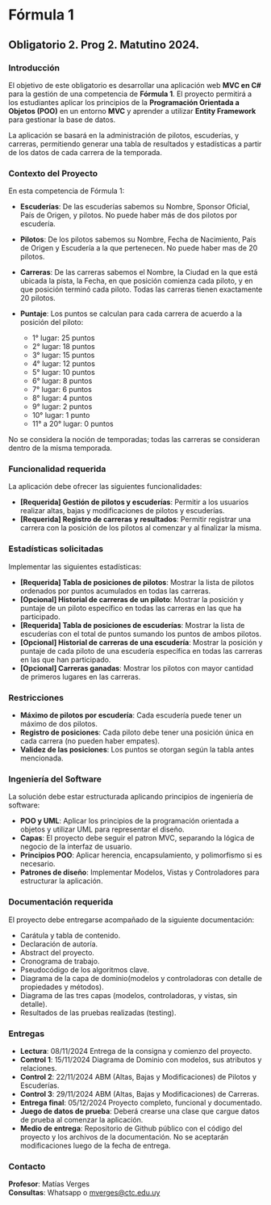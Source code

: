# Fórmula 1

## Obligatorio 2. Prog 2. Matutino 2024.

### Introducción

El objetivo de este obligatorio es desarrollar una aplicación web **MVC en C#** para la gestión de una competencia de **Fórmula 1**. El proyecto permitirá a los estudiantes aplicar los principios de la **Programación Orientada a Objetos (POO)** en un entorno **MVC** y aprender a utilizar **Entity Framework** para gestionar la base de datos.

La aplicación se basará en la administración de pilotos, escuderías, y carreras, permitiendo generar una tabla de resultados y estadísticas a partir de los datos de cada carrera de la temporada.

### Contexto del Proyecto

En esta competencia de Fórmula 1:

- **Escuderías**: De las escuderías sabemos su Nombre, Sponsor Oficial, País de Origen, y pilotos. No puede haber más de dos pilotos por escudería.
- **Pilotos**: De los pilotos sabemos su Nombre, Fecha de Nacimiento, País de Origen y Escudería a la que pertenecen. No puede haber mas de 20 pilotos.
- **Carreras**: De las carreras sabemos el Nombre, la Ciudad en la que está ubicada la pista, la Fecha, en que posición comienza cada piloto, y en que posición terminó cada piloto. Todas las carreras tienen exactamente 20 pilotos.
- **Puntaje**: Los puntos se calculan para cada carrera de acuerdo a la posición del piloto:

  - 1° lugar: 25 puntos
  - 2° lugar: 18 puntos
  - 3° lugar: 15 puntos
  - 4° lugar: 12 puntos
  - 5° lugar: 10 puntos
  - 6° lugar: 8 puntos
  - 7° lugar: 6 puntos
  - 8° lugar: 4 puntos
  - 9° lugar: 2 puntos
  - 10° lugar: 1 punto
  - 11° a 20° lugar: 0 puntos

No se considera la noción de temporadas; todas las carreras se consideran dentro de la misma temporada.

### Funcionalidad requerida

La aplicación debe ofrecer las siguientes funcionalidades:

- **[Requerida] Gestión de pilotos y escuderías**: Permitir a los usuarios realizar altas, bajas y modificaciones de pilotos y escuderías.
- **[Requerida] Registro de carreras y resultados**: Permitir registrar una carrera con la posición de los pilotos al comenzar y al finalizar la misma.

### Estadísticas solicitadas

Implementar las siguientes estadísticas:

- **[Requerida] Tabla de posiciones de pilotos**: Mostrar la lista de pilotos ordenados por puntos acumulados en todas las carreras.
- **[Opcional] Historial de carreras de un piloto**: Mostrar la posición y puntaje de un piloto específico en todas las carreras en las que ha participado.
- **[Requerida] Tabla de posiciones de escuderías**: Mostrar la lista de escuderías con el total de puntos sumando los puntos de ambos pilotos.
- **[Opcional] Historial de carreras de una escudería**: Mostrar la posición y puntaje de cada piloto de una escudería específica en todas las carreras en las que han participado.
- **[Opcional] Carreras ganadas**: Mostrar los pilotos con mayor cantidad de primeros lugares en las carreras.

### Restricciones

- **Máximo de pilotos por escudería**: Cada escudería puede tener un máximo de dos pilotos.
- **Registro de posiciones**: Cada piloto debe tener una posición única en cada carrera (no pueden haber empates).
- **Validez de las posiciones**: Los puntos se otorgan según la tabla antes mencionada.

### Ingeniería del Software

La solución debe estar estructurada aplicando principios de ingeniería de software:

- **POO y UML**: Aplicar los principios de la programación orientada a objetos y utilizar UML para representar el diseño.
- **Capas**: El proyecto debe seguir el patron MVC, separando la lógica de negocio de la interfaz de usuario.
- **Principios POO**: Aplicar herencia, encapsulamiento, y polimorfismo si es necesario.
- **Patrones de diseño**: Implementar Modelos, Vistas y Controladores para estructurar la aplicación.

### Documentación requerida

El proyecto debe entregarse acompañado de la siguiente documentación:

- Carátula y tabla de contenido.
- Declaración de autoría.
- Abstract del proyecto.
- Cronograma de trabajo.
- Pseudocódigo de los algoritmos clave.
- Diagrama de la capa de dominio(modelos y controladoras con detalle de propiedades y métodos).
- Diagrama de las tres capas (modelos, controladoras, y vistas, sin detalle).
- Resultados de las pruebas realizadas (testing).

### Entregas

- **Lectura**: 08/11/2024 Entrega de la consigna y comienzo del proyecto.
- **Control 1**: 15/11/2024 Diagrama de Dominio con modelos, sus atributos y relaciones.
- **Control 2**: 22/11/2024 ABM (Altas, Bajas y Modificaciones) de Pilotos y Escuderías.
- **Control 3**: 29/11/2024 ABM (Altas, Bajas y Modificaciones) de Carreras.
- **Entrega final**: 05/12/2024 Proyecto completo, funcional y documentado.
- **Juego de datos de prueba**: Deberá crearse una clase que cargue datos de prueba al comenzar la aplicación.
- **Medio de entrega**: Repositorio de Github público con el código del proyecto y los archivos de la documentación. No se aceptarán modificaciones luego de la fecha de entrega.

### Contacto

**Profesor**: Matías Verges  
**Consultas**: Whatsapp o mverges@ctc.edu.uy
